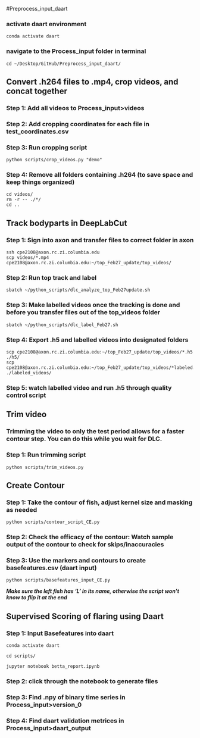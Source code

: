 #Preprocess_input_daart
### activate daart environment
```
conda activate daart
```
### navigate to the Process_input folder in terminal
```
cd ~/Desktop/GitHub/Preprocess_input_daart/
```
## Convert .h264 files to .mp4, crop videos, and concat together

### Step 1: Add all videos to Process_input>videos
### Step 2: Add cropping coordinates for each file in test_coordinates.csv
### Step 3: Run cropping script
```
python scripts/crop_videos.py "demo"
```
### Step 4: Remove all folders containing .h264 (to save space and keep things organized)

```
cd videos/
rm -r -- ./*/
cd ..
```
## Track bodyparts in DeepLabCut

### Step 1: Sign into axon and transfer files to correct folder in axon
```
ssh cpe2108@axon.rc.zi.columbia.edu
scp videos/*.mp4 cpe2108@axon.rc.zi.columbia.edu:~/top_Feb27_update/top_videos/
```
### Step 2: Run top track and label
```
sbatch ~/python_scripts/dlc_analyze_top_Feb27update.sh
```
### Step 3: Make labelled videos once the tracking is done and before you transfer files out of the top_videos folder
```
sbatch ~/python_scripts/dlc_label_Feb27.sh
```
### Step 4: Export .h5 and labelled videos into designated folders
```
scp cpe2108@axon.rc.zi.columbia.edu:~/top_Feb27_update/top_videos/*.h5 ./h5/
scp cpe2108@axon.rc.zi.columbia.edu:~/top_Feb27_update/top_videos/*labeled.mp4 ./labeled_videos/
```
### Step 5: watch labelled video and run .h5 through quality control script

## Trim video
### Trimming the video to only the test period allows for a faster contour step. You can do this while you wait for DLC. 

### Step 1: Run trimming script
```
python scripts/trim_videos.py
```
## Create Contour

### Step 1: Take the contour of fish, adjust kernel size and masking as needed
```
python scripts/contour_script_CE.py 
```
### Step 2: Check the efficacy of the contour: Watch sample output of the contour to check for skips/inaccuracies

### Step 3: Use the markers and contours to create basefeatures.csv (daart input)
```
python scripts/basefeatures_input_CE.py
```
***Make sure the left fish has ‘L’ in its name, otherwise the script won’t know to flip it at the end***

## Supervised Scoring of flaring using Daart


### Step 1: Input Basefeatures into daart
```
conda activate daart

cd scripts/

jupyter notebook betta_report.ipynb
```
### Step 2: click through the notebook to generate files

### Step 3: Find .npy of binary time series in Process_input>version_0 

### Step 4: Find daart validation metrices in Process_input>daart_output




